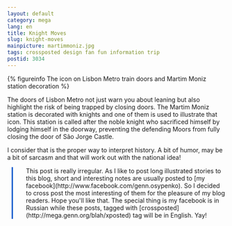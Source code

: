 ```yaml
---
layout: default
category: mega
lang: en
title: Knight Moves
slug: knight-moves
mainpicture: martimmoniz.jpg
tags: crossposted design fan fun information trip 
postid: 3034
---
```


</p>

{% figureinfo The icon on Lisbon Metro train doors and Martim Moniz station decoration %}



The doors of Lisbon Metro not just warn you about leaning but also highlight the risk of being trapped by closing doors. The Martim Moniz station is decorated with knights and one of them is used to illustrate that icon. This station is called after the noble knight who sacrificed himself by lodging himself in the doorway, preventing the defending Moors from fully closing the door of São Jorge Castle.<!--more-->

I consider that is the proper way to interpret history. A bit of humor, may be a bit of sarcasm and that will work out with the national idea!

<div style="margin-left: 10px; padding-left: 30px; border-left: 3px solid #005bcd;">This post is really irregular. As I like to post long illustrated stories to this blog, short and interesting notes are usually posted to [my facebook](http://www.facebook.com/genn.osypenko). So I decided to cross post the most interesting of them for the pleasure of my blog readers. Hope you'll like that. The special thing is my facebook is in Russian while these posts, tagged with [crossposted](http://mega.genn.org/blah/xposted) tag will be in English. Yay! </div>